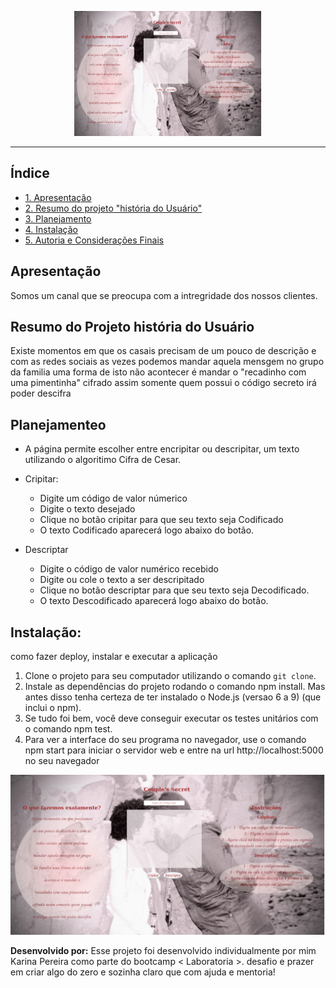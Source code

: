 <p align="center">
  <img width="300" height="200" src="src/img/fcouple.png">
</p>

---
## Índice
- [1. Apresentação](#1-apresentacao)
- [2. Resumo do projeto "história do Usuário"](#2-resumo-do-projeto-historia-do-Usuario)
- [3. Planejamento](#3-planejamento)
- [4. Instalação](#4-instalacao)
- [5. Autoria e Considerações Finais](#5-autoria-e-consideracoes-finais)

## Apresentação

Somos um canal que se preocupa com a intregridade dos nossos clientes.

## Resumo do Projeto história do Usuário

Existe momentos em que os casais precisam de um pouco de descrição e com as redes sociais as vezes podemos mandar aquela mensgem no grupo da familia uma forma de isto não acontecer é mandar o "recadinho com uma pimentinha" cifrado assim somente quem possui o código secreto irá poder descifra 

## Planejamenteo
- A página permite escolher entre encripitar ou descripitar, um texto utilizando o algoritimo Cifra de Cesar. 

- Cripitar:
  - Digite um código de valor númerico
  - Digite o texto desejado
  - Clique no botão cripitar para que seu texto seja Codificado
  - O texto Codificado aparecerá logo abaixo do botão.

- Descriptar
  - Digite o código de valor numérico recebido
  - Digite ou cole o texto a ser descripitado
  - Clique no botão descriptar para que seu texto seja Decodificado.
  - O texto Descodificado aparecerá logo abaixo do botão.


## Instalação:

como fazer deploy, instalar e executar a aplicação 
1. Clone o projeto para seu computador utilizando o comando `git clone`.
2. Instale as dependências do projeto rodando o comando npm install. Mas antes disso tenha certeza de ter instalado o Node.js (versao 6 a 9) (que inclui o npm).
3. Se tudo foi bem, você deve conseguir executar os testes unitários com o comando npm test.
4. Para ver a interface do seu programa no navegador, use o comando npm start para iniciar o servidor web e entre na url http://localhost:5000 no seu navegador


![Image of page](https://github.com/karina1981/SAP004-cipher/blob/master/src/img/fcouple.png)

<b>Desenvolvido por:</b>
Esse projeto foi desenvolvido individualmente por mim Karina Pereira como parte do bootcamp < Laboratoria >. desafio e prazer em criar algo do zero e sozinha claro que com ajuda e mentoria!

